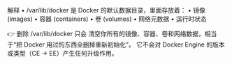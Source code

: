 解释
	•	/var/lib/docker 是 Docker 的默认数据目录，里面存放着：
	•	镜像 (images)
	•	容器 (containers)
	•	卷 (volumes)
	•	网络元数据
	•	运行时状态

👉 删除 /var/lib/docker 只会 清空你所有的镜像、容器、卷和网络数据，相当于“把 Docker 用过的东西全删掉重新初始化”。
它不会对 Docker Engine 的版本或类型（CE → EE）产生任何升级作用。